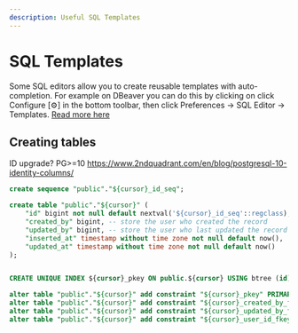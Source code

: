 ```yaml
---
description: Useful SQL Templates
---
```

# SQL Templates

Some SQL editors allow you to create reusable templates with auto-completion. For example on DBeaver you can do this by clicking on click Configure [⚙️] in the bottom toolbar, then click Preferences -> SQL Editor -> Templates. [Read more here](https://github.com/dbeaver/dbeaver/wiki/SQL-Templates)

## Creating tables

ID upgrade? PG>=10 https://www.2ndquadrant.com/en/blog/postgresql-10-identity-columns/

```sql
create sequence "public"."${cursor}_id_seq";

create table "public"."${cursor}" (
    "id" bigint not null default nextval('${cursor}_id_seq'::regclass),
    "created_by" bigint, -- store the user who created the record
    "updated_by" bigint, -- store the user who last updated the record
    "inserted_at" timestamp without time zone not null default now(),
    "updated_at" timestamp without time zone not null default now()
);


CREATE UNIQUE INDEX ${cursor}_pkey ON public.${cursor} USING btree (id);

alter table "public"."${cursor}" add constraint "${cursor}_pkey" PRIMARY KEY using index "${cursor}_pkey";
alter table "public"."${cursor}" add constraint "${cursor}_created_by_fkey" FOREIGN KEY (created_by) REFERENCES users(id);
alter table "public"."${cursor}" add constraint "${cursor}_updated_by_fkey" FOREIGN KEY (updated_by) REFERENCES users(id);
alter table "public"."${cursor}" add constraint "${cursor}_user_id_fkey" FOREIGN KEY (user_id) REFERENCES users(id);

```
